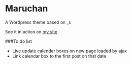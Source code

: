 Maruchan
===

A Wordpress theme based on _s

See it in action on [my site](http://www.dengxiaojun.com)

###To do list

- Live update calendar boxes on new page loaded by ajax
- Link calendar box to the first post on that date
